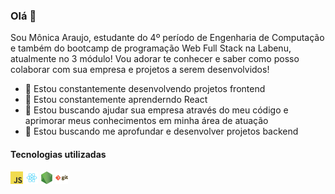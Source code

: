 

### Olá 👋
Sou Mônica Araujo, estudante do 4º período de Engenharia de Computação e também do bootcamp de programação Web Full Stack na Labenu, atualmente no 3 módulo! Vou adorar te conhecer e saber como posso colaborar com sua empresa e projetos a serem desenvolvidos! 

- 🔭 Estou constantemente desenvolvendo projetos frontend
- 🌱 Estou constantemente aprenderndo React
- 🤝 Estou buscando ajudar sua empresa através do meu código e aprimorar meus conhecimentos em minha área de atuação
- 🤔 Estou buscando me aprofundar e desenvolver projetos backend 

#### Tecnologias utilizadas
<code><img height="20" src="https://raw.githubusercontent.com/github/explore/80688e429a7d4ef2fca1e82350fe8e3517d3494d/topics/javascript/javascript.png"></code>
<code><img height="20" src="https://raw.githubusercontent.com/github/explore/80688e429a7d4ef2fca1e82350fe8e3517d3494d/topics/react/react.png"></code>
<code><img height="20" src="https://raw.githubusercontent.com/github/explore/80688e429a7d4ef2fca1e82350fe8e3517d3494d/topics/nodejs/nodejs.png"></code>
<code><img height="20" src="https://raw.githubusercontent.com/github/explore/80688e429a7d4ef2fca1e82350fe8e3517d3494d/topics/git/git.png"></code> 



<!--
**monica-araujo/monica-araujo** is a ✨ _special_ ✨ repository because its `README.md` (this file) appears on your GitHub profile.

Here are some ideas to get you started:

- 🔭 I’m currently working on ...
- 🌱 I’m currently learning ...
- 👯 I’m looking to collaborate on ...
- 🤔 I’m looking for help with ...
- 💬 Ask me about ...
- 📫 How to reach me: ...
- 😄 Pronouns: ...
- ⚡ Fun fact: ...
-->
